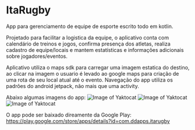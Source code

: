# ItaRugby
App para gerenciamento de equipe de esporte escrito todo em kotlin.

Projetado para facilitar a logistica da equipe, o aplicativo conta com calendário
de treinos e jogos, confirma presença dos atletas, realiza cadastro de equipe/locais
e mantem estatísticas e informações adicionais sobre jogadores/eventos.

Aplicativo utiliza o maps sdk para carregar uma imagem estatica do destino, ao clicar
na imagem o usuario é levado ao google maps para criação de uma rota de seu local atual
até o evento.
Navegação do app utiliza os padrões do android jetpack, não mais que uma activity.

Abaixo algumas imagens do app:
![Image of Yaktocat](https://lh3.googleusercontent.com/3_Wt4iiO04WDtj0_sLUeTnUsXWAlA1GCV5NsM3MopUS1fCLVxkeCJf-XNQ8wpDKxIsU=w1920-h917) ![Image of Yaktocat](https://lh3.googleusercontent.com/3_Wt4iiO04WDtj0_sLUeTnUsXWAlA1GCV5NsM3MopUS1fCLVxkeCJf-XNQ8wpDKxIsU=w1920-h917) ![Image of Yaktocat](https://lh3.googleusercontent.com/qcaeA5tQ_LRDoBCKu-rVX5LmhUPoLrI9zxnkVQKNChQPB1nOpg5Ruoc1SOs33PoOnqQ=w1920-h917)


O app pode ser baixado direamente da Google Play: https://play.google.com/store/apps/details?id=com.ddapps.itarugby
